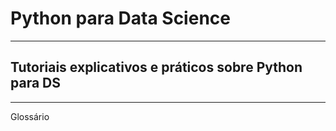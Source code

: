 # Python para Data Science
---
## Tutoriais explicativos e práticos sobre Python para DS
---

 Glossário 
